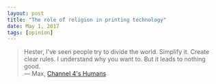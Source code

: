 ```yaml
---
layout: post
title: "The role of religion in printing technology"
date: May 1, 2017
tags: [opinion]
---
```


> Hester, I've seen people try to divide the world. Simplify it. Create clear rules. I understand why you want to. But it leads to nothing good.  
— Max, [Channel 4's Humans](http://www.channel4.com/programmes/humans)
